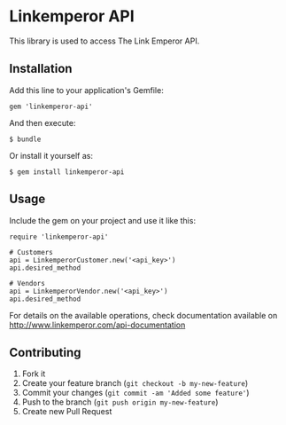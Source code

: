 # Linkemperor API

This library is used to access The Link Emperor API.

## Installation

Add this line to your application's Gemfile:

    gem 'linkemperor-api'

And then execute:

    $ bundle

Or install it yourself as:

    $ gem install linkemperor-api

## Usage

Include the gem on your project and use it like this:

    require 'linkemperor-api'
    
    # Customers
    api = LinkemperorCustomer.new('<api_key>')
    api.desired_method
  
    # Vendors
    api = LinkemperorVendor.new('<api_key>')
    api.desired_method

For details on the available operations, check documentation available on
http://www.linkemperor.com/api-documentation

## Contributing

1. Fork it
2. Create your feature branch (`git checkout -b my-new-feature`)
3. Commit your changes (`git commit -am 'Added some feature'`)
4. Push to the branch (`git push origin my-new-feature`)
5. Create new Pull Request
